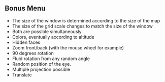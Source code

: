 ## Bonus Menu

- The size of the window is determined according to the size of the map
- The size of the grid scale changes to match the size of the window
- Both are possible simultaneously
- Colors, eventually according to altitude
- Hidden faces
- Zoom front/back (with the mouse wheel for example)
- 90 degrees rotation
- Fluid rotation from any random angle
- Random position of the eye.
- Multiple projection possible
- Translate

